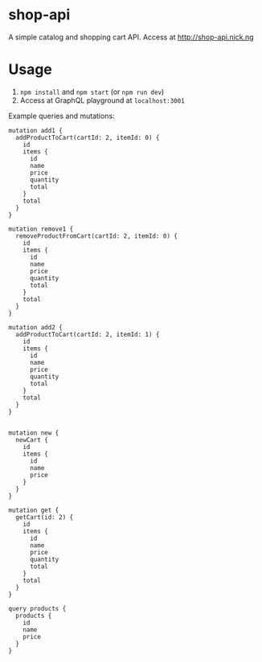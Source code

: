 # shop-api

A simple catalog and shopping cart API. Access at http://shop-api.nick.ng

# Usage

1. `npm install` and `npm start` (or `npm run dev`)
2. Access at GraphQL playground at `localhost:3001`

Example queries and mutations:

```
mutation add1 {
  addProductToCart(cartId: 2, itemId: 0) {
    id
    items {
      id
      name
      price
      quantity
      total
    }
    total
  }
}

mutation remove1 {
  removeProductFromCart(cartId: 2, itemId: 0) {
    id
    items {
      id
      name
      price
      quantity
      total
    }
    total
  }
}

mutation add2 {
  addProductToCart(cartId: 2, itemId: 1) {
    id
    items {
      id
      name
      price
      quantity
      total
    }
    total
  }
}


mutation new {
  newCart {
    id
    items {
      id
      name
      price
    }
  }
}

mutation get {
  getCart(id: 2) {
    id
    items {
      id
      name
      price
      quantity
      total
    }
    total
  }
}

query products {
  products {
    id
    name
    price
  }
}
```
